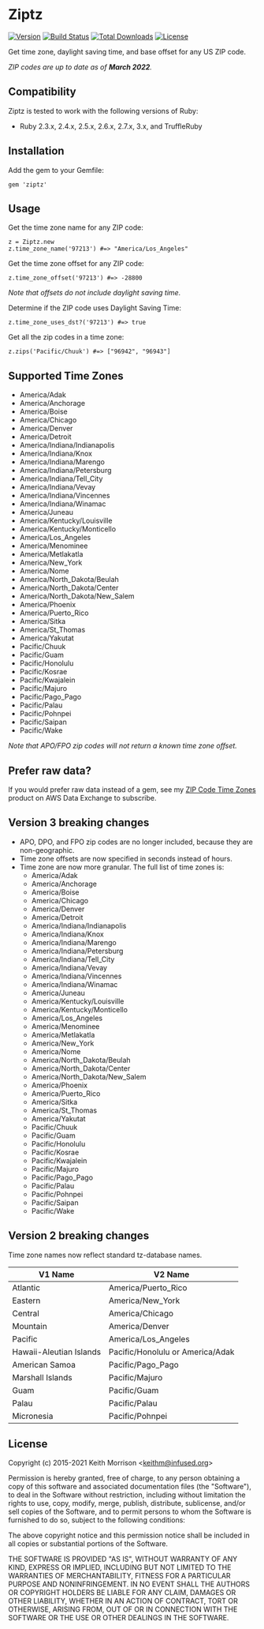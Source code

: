 # Ziptz
[![Version](http://img.shields.io/gem/v/ziptz.svg?style=flat)](https://rubygems.org/gems/ziptz)
[![Build Status](http://img.shields.io/travis/infused/ziptz/master.svg?style=flat)](http://travis-ci.com/infused/ziptz)
[![Total Downloads](https://img.shields.io/gem/dt/ziptz.svg)](https://rubygems.org/gems/ziptz/)
[![License](https://img.shields.io/github/license/infused/ziptz.svg)](https://github.com/infused/ziptz)

Get time zone, daylight saving time, and base offset for any US ZIP code.

<i>ZIP codes are up to date as of <b>March 2022</b>.</i>

## Compatibility

Ziptz is tested to work with the following versions of Ruby:

* Ruby 2.3.x, 2.4.x, 2.5.x, 2.6.x, 2.7.x, 3.x, and TruffleRuby

## Installation

Add the gem to your Gemfile:

    gem 'ziptz'


## Usage

Get the time zone name for any ZIP code:

    z = Ziptz.new
    z.time_zone_name('97213') #=> "America/Los_Angeles"

Get the time zone offset for any ZIP code:

    z.time_zone_offset('97213') #=> -28800

<em>Note that offsets do not include daylight saving time.</em>

Determine if the ZIP code uses Daylight Saving Time:

    z.time_zone_uses_dst?('97213') #=> true

Get all the zip codes in a time zone:

    z.zips('Pacific/Chuuk') #=> ["96942", "96943"]


## Supported Time Zones

* America/Adak
* America/Anchorage
* America/Boise
* America/Chicago
* America/Denver
* America/Detroit
* America/Indiana/Indianapolis
* America/Indiana/Knox
* America/Indiana/Marengo
* America/Indiana/Petersburg
* America/Indiana/Tell_City
* America/Indiana/Vevay
* America/Indiana/Vincennes
* America/Indiana/Winamac
* America/Juneau
* America/Kentucky/Louisville
* America/Kentucky/Monticello
* America/Los_Angeles
* America/Menominee
* America/Metlakatla
* America/New_York
* America/Nome
* America/North_Dakota/Beulah
* America/North_Dakota/Center
* America/North_Dakota/New_Salem
* America/Phoenix
* America/Puerto_Rico
* America/Sitka
* America/St_Thomas
* America/Yakutat
* Pacific/Chuuk
* Pacific/Guam
* Pacific/Honolulu
* Pacific/Kosrae
* Pacific/Kwajalein
* Pacific/Majuro
* Pacific/Pago_Pago
* Pacific/Palau
* Pacific/Pohnpei
* Pacific/Saipan
* Pacific/Wake

<em>Note that APO/FPO zip codes will not return a known time zone offset.</em>

## Prefer raw data?

If you would prefer raw data instead of a gem, see my [ZIP Code Time Zones](https://us-west-2.console.aws.amazon.com/dataexchange/home#/products/prodview-4vcapflqwntdw) product on AWS Data Exchange to subscribe.

## Version 3 breaking changes

* APO, DPO, and FPO zip codes are no longer included, because they are non-geographic.
* Time zone offsets are now specified in seconds instead of hours.
* Time zone are now more granular. The full list of time zones is:
  * America/Adak
  * America/Anchorage
  * America/Boise
  * America/Chicago
  * America/Denver
  * America/Detroit
  * America/Indiana/Indianapolis
  * America/Indiana/Knox
  * America/Indiana/Marengo
  * America/Indiana/Petersburg
  * America/Indiana/Tell_City
  * America/Indiana/Vevay
  * America/Indiana/Vincennes
  * America/Indiana/Winamac
  * America/Juneau
  * America/Kentucky/Louisville
  * America/Kentucky/Monticello
  * America/Los_Angeles
  * America/Menominee
  * America/Metlakatla
  * America/New_York
  * America/Nome
  * America/North_Dakota/Beulah
  * America/North_Dakota/Center
  * America/North_Dakota/New_Salem
  * America/Phoenix
  * America/Puerto_Rico
  * America/Sitka
  * America/St_Thomas
  * America/Yakutat
  * Pacific/Chuuk
  * Pacific/Guam
  * Pacific/Honolulu
  * Pacific/Kosrae
  * Pacific/Kwajalein
  * Pacific/Majuro
  * Pacific/Pago_Pago
  * Pacific/Palau
  * Pacific/Pohnpei
  * Pacific/Saipan
  * Pacific/Wake

## Version 2 breaking changes

Time zone names now reflect standard tz-database names.

| V1 Name | V2 Name |
| --- | --- |
| Atlantic | America/Puerto_Rico |
| Eastern | America/New_York |
| Central | America/Chicago |
| Mountain | America/Denver |
| Pacific | America/Los_Angeles |
| Hawaii-Aleutian Islands | Pacific/Honolulu or America/Adak |
| American Samoa | Pacific/Pago_Pago |
| Marshall Islands | Pacific/Majuro |
| Guam | Pacific/Guam |
| Palau | Pacific/Palau |
| Micronesia | Pacific/Pohnpei |

## License

  Copyright (c) 2015-2021 Keith Morrison <<keithm@infused.org>>

  Permission is hereby granted, free of charge, to any person
  obtaining a copy of this software and associated documentation
  files (the "Software"), to deal in the Software without
  restriction, including without limitation the rights to use,
  copy, modify, merge, publish, distribute, sublicense, and/or sell
  copies of the Software, and to permit persons to whom the
  Software is furnished to do so, subject to the following
  conditions:

  The above copyright notice and this permission notice shall be
  included in all copies or substantial portions of the Software.

  THE SOFTWARE IS PROVIDED "AS IS", WITHOUT WARRANTY OF ANY KIND,
  EXPRESS OR IMPLIED, INCLUDING BUT NOT LIMITED TO THE WARRANTIES
  OF MERCHANTABILITY, FITNESS FOR A PARTICULAR PURPOSE AND
  NONINFRINGEMENT. IN NO EVENT SHALL THE AUTHORS OR COPYRIGHT
  HOLDERS BE LIABLE FOR ANY CLAIM, DAMAGES OR OTHER LIABILITY,
  WHETHER IN AN ACTION OF CONTRACT, TORT OR OTHERWISE, ARISING
  FROM, OUT OF OR IN CONNECTION WITH THE SOFTWARE OR THE USE OR
  OTHER DEALINGS IN THE SOFTWARE.
